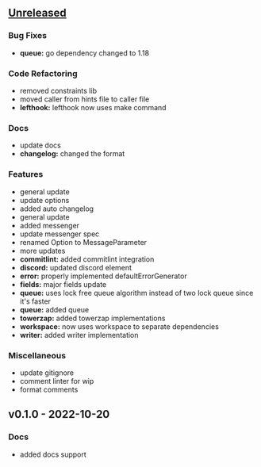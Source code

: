 <a name="unreleased"></a>
## [Unreleased]

### Bug Fixes
- **queue:** go dependency changed to 1.18

### Code Refactoring
- removed constraints lib
- moved caller from hints file to caller file
- **lefthook:** lefthook now uses make command

### Docs
- update docs
- **changelog:** changed the format

### Features
- general update
- update options
- added auto changelog
- general update
- added messenger
- update messenger spec
- renamed Option to MessageParameter
- more updates
- **commitlint:** added commitlint integration
- **discord:** updated discord element
- **error:** properly implemented defaultErrorGenerator
- **fields:** major fields update
- **queue:** uses lock free queue algorithm instead of two lock queue since it's faster
- **queue:** added queue
- **towerzap:** added towerzap implementations
- **workspace:** now uses workspace to separate dependencies
- **writer:** added writer implementation

### Miscellaneous
- update gitignore
- comment linter for wip
- format comments


<a name="v0.1.0"></a>
## v0.1.0 - 2022-10-20
### Docs
- added docs support


[Unreleased]: https://github.com/tigorlazuardi/tower/compare/v0.1.0...HEAD
